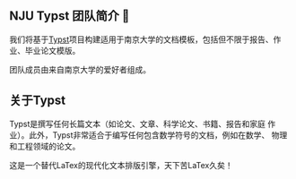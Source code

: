 ## NJU Typst 团队简介 👋

我们将基于[Typst](https://github.com/typst/typst)项目构建适用于南京大学的文档模板，包括但不限于报告、作业、毕业论文模版。

团队成员由来自南京大学的爱好者组成。

## 关于Typst

Typst是撰写任何长篇文本（如论文、文章、科学论文、书籍、报告和家庭
作业）。此外，Typst非常适合于编写任何包含数学符号的文档，例如在数学、
物理和工程领域的论文。

这是一个替代LaTex的现代化文本排版引擎，天下苦LaTex久矣！
<!--

**Here are some ideas to get you started:**

🙋‍♀️ A short introduction - what is your organization all about?
🌈 Contribution guidelines - how can the community get involved?
👩‍💻 Useful resources - where can the community find your docs? Is there anything else the community should know?
🍿 Fun facts - what does your team eat for breakfast?
🧙 Remember, you can do mighty things with the power of [Markdown](https://docs.github.com/github/writing-on-github/getting-started-with-writing-and-formatting-on-github/basic-writing-and-formatting-syntax)
-->
